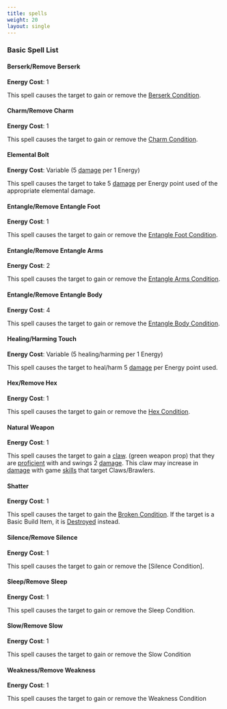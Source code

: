 ```yaml
---
title: spells
weight: 20
layout: single
---
```


### Basic Spell List

#### Berserk/Remove Berserk 

**Energy Cost**: 1 

This spell causes the target to gain or remove the [Berserk Condition](https://www.crestfallenlarp.com/rules/conditions/#berserk ).

#### Charm/Remove Charm

 **Energy Cost**: 1 

This spell causes the target to gain or remove the [Charm Condition](https://www.crestfallenlarp.com/rules/conditions/#charm ).

#### Elemental Bolt

 **Energy Cost**: Variable (5 [damage](https://www.crestfallenlarp.com/rules/conditions/#damage ) per 1 Energy)

This spell causes the target to take 5 [damage](https://www.crestfallenlarp.com/rules/conditions/#damage ) per Energy point used of the appropriate elemental damage.

#### Entangle/Remove Entangle Foot 

**Energy Cost**: 1

This spell causes the target to gain or remove the [Entangle Foot Condition](https://www.crestfallenlarp.com/rules/conditions/#entangled ).

#### Entangle/Remove Entangle Arms

**Energy Cost**: 2 

This spell causes the target to gain or remove the [Entangle Arms Condition](https://www.crestfallenlarp.com/rules/conditions/#entangled ).

#### Entangle/Remove Entangle Body 

**Energy Cost**: 4

This spell causes the target to gain or remove the [Entangle Body Condition](https://www.crestfallenlarp.com/rules/conditions/#entangled ).

#### Healing/Harming Touch 

**Energy Cost**: Variable (5 healing/harming per 1 Energy)

This spell causes the target to heal/harm 5 [damage](https://www.crestfallenlarp.com/rules/conditions/#damage ) per Energy point used.

#### Hex/Remove Hex 

**Energy Cost**: 1

This spell causes the target to gain or remove the [Hex Condition](https://www.crestfallenlarp.com/rules/conditions/#hex ).


#### Natural Weapon 

**Energy Cost**: 1

This spell causes the target to gain a [claw](https://www.crestfallenlarp.com/rules/conditions/#natural-weapon ). (green weapon prop) that they are [proficient](https://www.crestfallenlarp.com/rules/conditions/#proficiency ) with and swings 2 [damage](https://www.crestfallenlarp.com/rules/conditions/#damage ). This claw may increase in [damage](https://www.crestfallenlarp.com/rules/conditions/#damage ) with game [skills](https://www.crestfallenlarp.com/rules/skills ) that target Claws/Brawlers.

#### Shatter 

**Energy Cost**: 1

This spell causes the target to gain the [Broken Condition](https://www.crestfallenlarp.com/rules/conditions/#broken-break ). If the target is a Basic Build Item, it is [Destroyed](https://www.crestfallenlarp.com/rules/conditions/#destroyed ) instead.

#### Silence/Remove Silence 

**Energy Cost**: 1

This spell causes the target to gain or remove the [Silence Condition].

#### Sleep/Remove Sleep 

**Energy Cost**: 1

This spell causes the target to gain or remove the Sleep Condition.

#### Slow/Remove Slow

**Energy Cost**: 1

This spell causes the target to gain or remove the Slow Condition

#### Weakness/Remove Weakness 

**Energy Cost**: 1

This spell causes the target to gain or remove the Weakness Condition
